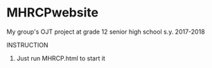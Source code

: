 # MHRCPwebsite
My group's OJT project at grade 12 senior high school s.y. 2017-2018

INSTRUCTION
1. Just run MHRCP.html to start it
